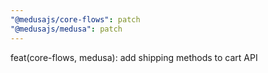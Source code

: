 ```yaml
---
"@medusajs/core-flows": patch
"@medusajs/medusa": patch
---
```


feat(core-flows, medusa): add shipping methods to cart API
